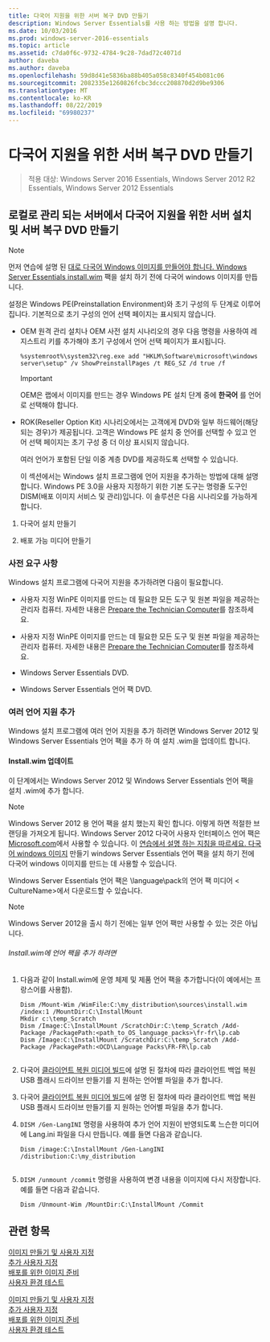 ```yaml
---
title: 다국어 지원을 위한 서버 복구 DVD 만들기
description: Windows Server Essentials를 사용 하는 방법을 설명 합니다.
ms.date: 10/03/2016
ms.prod: windows-server-2016-essentials
ms.topic: article
ms.assetid: c7da0f6c-9732-4784-9c28-7dad72c4071d
author: daveba
ms.author: daveba
ms.openlocfilehash: 59d8d41e5836ba88b405a058c8340f454b081c06
ms.sourcegitcommit: 2082335e1260826fcbc3dccc208870d2d9be9306
ms.translationtype: MT
ms.contentlocale: ko-KR
ms.lasthandoff: 08/22/2019
ms.locfileid: "69980237"
---
```

# <a name="create-a-server-recovery-dvd-for-multi-language-support"></a>다국어 지원을 위한 서버 복구 DVD 만들기

>적용 대상: Windows Server 2016 Essentials, Windows Server 2012 R2 Essentials, Windows Server 2012 Essentials

##  <a name="BKMK_MLHeadedRecovery"></a>로컬로 관리 되는 서버에서 다국어 지원을 위한 서버 설치 및 서버 복구 DVD 만들기  
  
> [!NOTE]
>  먼저 연습에 설명 된 [대로 다국어 Windows 이미지를 만들어야 합니다. Windows Server Essentials install.wim](https://technet.microsoft.com/library/jj126995) 팩을 설치 하기 전에 다국어 windows 이미지를 만듭니다.  
  
 설정은 Windows PE(Preinstallation Environment)와 초기 구성의 두 단계로 이루어집니다. 기본적으로 초기 구성의 언어 선택 페이지는 표시되지 않습니다.  
  
- OEM 원격 관리 설치나 OEM 사전 설치 시나리오의 경우 다음 명령을 사용하여 레지스트리 키를 추가해야 초기 구성에서 언어 선택 페이지가 표시됩니다.  
  
  ```  
  %systemroot%\system32\reg.exe add "HKLM\Software\microsoft\windows server\setup" /v ShowPreinstallPages /t REG_SZ /d true /f  
  ```  
  
  > [!IMPORTANT]
  >  OEM은 랩에서 이미지를 만드는 경우 Windows PE 설치 단계 중에 **한국어** 를 언어로 선택해야 합니다.  
  
- ROK(Reseller Option Kit) 시나리오에서는 고객에게 DVD와 일부 하드웨어(해당되는 경우)가 제공됩니다. 고객은 Windows PE 설치 중 언어를 선택할 수 있고 언어 선택 페이지는 초기 구성 중 더 이상 표시되지 않습니다.  
  
  여러 언어가 포함된 단일 이중 계층 DVD를 제공하도록 선택할 수 있습니다.  
  
  이 섹션에서는 Windows 설치 프로그램에 언어 지원을 추가하는 방법에 대해 설명합니다. Windows PE 3.0을 사용자 지정하기 위한 기본 도구는 명령줄 도구인 DISM(배포 이미지 서비스 및 관리)입니다. 이 솔루션은 다음 시나리오를 가능하게 합니다.  
  
1.  다국어 설치 만들기  
  
2.  배포 가능 미디어 만들기  
  
### <a name="prerequisites"></a>사전 요구 사항  
 Windows 설치 프로그램에 다국어 지원을 추가하려면 다음이 필요합니다.  
  

-   사용자 지정 WinPE 이미지를 만드는 데 필요한 모든 도구 및 원본 파일을 제공하는 관리자 컴퓨터. 자세한 내용은 [Prepare the Technician Computer](Prepare-the-Technician-Computer.md)를 참조하세요.  

-   사용자 지정 WinPE 이미지를 만드는 데 필요한 모든 도구 및 원본 파일을 제공하는 관리자 컴퓨터. 자세한 내용은 [Prepare the Technician Computer](../install/Prepare-the-Technician-Computer.md)를 참조하세요.  

  
-   Windows Server Essentials DVD.  
  
-   Windows Server Essentials 언어 팩 DVD.  
  
###  <a name="BKMK_Steps"></a>여러 언어 지원 추가  
 Windows 설치 프로그램에 여러 언어 지원을 추가 하려면 Windows Server 2012 및 Windows Server Essentials 언어 팩을 추가 하 여 설치 .wim을 업데이트 합니다.  
  
#### <a name="update-installwim"></a>Install.wim 업데이트  
 이 단계에서는 Windows Server 2012 및 Windows Server Essentials 언어 팩을 설치 .wim에 추가 합니다.  
  
> [!NOTE]
>  Windows Server 2012 용 언어 팩을 설치 했는지 확인 합니다. 이렇게 하면 적절한 브랜딩을 가져오게 됩니다. Windows Server 2012 다국어 사용자 인터페이스 언어 팩은 [Microsoft.com](https://www.microsoft.com/OEM/en/installation/downloads/Pages/technical-downloads.aspx)에서 사용할 수 있습니다. 이 [연습에서 설명 하는 지침을 따르세요. 다국어 windows 이미지](https://technet.microsoft.com/library/jj126995.aspx) 만들기 windows Server Essentials 언어 팩을 설치 하기 전에 다국어 windows 이미지를 만드는 데 사용할 수 있습니다.  
>   
>  Windows Server Essentials 언어 팩은 \language\\pack의 언어 팩 미디어 < CultureName\>에서 다운로드할 수 있습니다.  
  
> [!NOTE]
>  Windows Server 2012을 출시 하기 전에는 일부 언어 팩만 사용할 수 있는 것은 아닙니다.  
  
###### <a name="to-add-language-packs-to-installwim"></a>Install.wim에 언어 팩을 추가 하려면  
  
1.  다음과 같이 Install.wim에 운영 체제 및 제품 언어 팩을 추가합니다(이 예에서는 프랑스어를 사용함).  
  
    ```  
    Dism /Mount-Wim /WimFile:C:\my_distribution\sources\install.wim /index:1 /MountDir:C:\InstallMount  
    Mkdir c:\temp_Scratch  
    Dism /Image:C:\InstallMount /ScratchDir:C:\temp_Scratch /Add-Package /PackagePath:<path_to_OS_language_packs>\fr-fr\lp.cab  
    Dism /Image:C:\InstallMount /ScratchDir:C:\temp_Scratch /Add-Package /PackagePath:<OCD\Language Packs\FR-FR\lp.cab  
  
    ```  
  

2.  다국어 [클라이언트 복원 미디어 빌드](Build-Multi-Language-Client-Restore-Media.md)에 설명 된 절차에 따라 클라이언트 백업 복원 USB 플래시 드라이브 만들기를 지 원하는 언어별 파일을 추가 합니다.  

2.  다국어 [클라이언트 복원 미디어 빌드](../install/Build-Multi-Language-Client-Restore-Media.md)에 설명 된 절차에 따라 클라이언트 백업 복원 USB 플래시 드라이브 만들기를 지 원하는 언어별 파일을 추가 합니다.  

  
3.  `DISM /Gen-LangINI` 명령을 사용하여 추가 언어 지원이 반영되도록 느슨한 미디어에 Lang.ini 파일을 다시 만듭니다. 예를 들면 다음과 같습니다.  
  
    ```  
    Dism /image:C:\InstallMount /Gen-LangINI /distribution:C:\my_distribution  
  
    ```  
  
4.  `DISM /unmount /commit` 명령을 사용하여 변경 내용을 이미지에 다시 저장합니다. 예를 들면 다음과 같습니다.  
  
    ```  
    Dism /Unmount-Wim /MountDir:C:\InstallMount /Commit  
    ```  
  
## <a name="see-also"></a>관련 항목  

 [이미지 만들기 및 사용자 지정](Creating-and-Customizing-the-Image.md)   
 [추가 사용자 지정](Additional-Customizations.md)   
 [배포를 위한 이미지 준비](Preparing-the-Image-for-Deployment.md)   
 [사용자 환경 테스트](Testing-the-Customer-Experience.md)

 [이미지 만들기 및 사용자 지정](../install/Creating-and-Customizing-the-Image.md)   
 [추가 사용자 지정](../install/Additional-Customizations.md)   
 [배포를 위한 이미지 준비](../install/Preparing-the-Image-for-Deployment.md)   
 [사용자 환경 테스트](../install/Testing-the-Customer-Experience.md)

